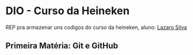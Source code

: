 # DIO - Curso da Heineken

REP pra armazenar uns codigos do curso da heineken, aluno:
[Lazaro Silva](lazarodev.com.br)

## Primeira Matéria: Git e GitHub
